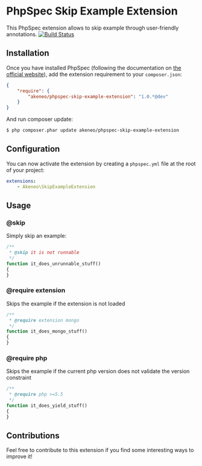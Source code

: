 PhpSpec Skip Example Extension
==============================

This PhpSpec extension allows to skip example through user-friendly annotations.
[![Build Status](https://travis-ci.org/akeneo/PhpSpecSkipExampleExtension.png?branch=master)](https://travis-ci.org/akeneo/PhpSpecSkipExampleExtension)

Installation
------------

Once you have installed PhpSpec (following the documentation on [the official website](http://www.phpspec.net)), add the extension requirement to your `composer.json`:

``` json
{
    "require": {
        "akeneo/phpspec-skip-example-extension": "1.0.*@dev"
    }
}
```

And run composer update:

``` bash
$ php composer.phar update akeneo/phpspec-skip-example-extension
```

Configuration
-------------

You can now activate the extension by creating a `phpspec.yml` file at the root of your project:

``` yaml
extensions:
    - Akeneo\SkipExampleExtension
```

Usage
-----

### @skip

Simply skip an example:

``` php
/**
 * @skip it is not runnable
 */
function it_does_unrunnable_stuff()
{
}
```

### @require extension <name>

Skips the example if the extension is not loaded

``` php
/**
 * @require extension mongo
 */
function it_does_mongo_stuff()
{
}
```

### @require php <version constraint>

Skips the example if the current php version does not validate the version constraint

``` php
/**
 * @require php >=5.5
 */
function it_does_yield_stuff()
{
}
```

Contributions
-------------

Feel free to contribute to this extension if you find some interesting ways to improve it!
